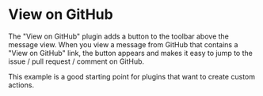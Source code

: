 # View on GitHub

The "View on GitHub" plugin adds a button to the toolbar above the message view.
When you view a message from GitHub that contains a "View on GitHub" link,
the button appears and makes it easy to jump to the issue / pull request / comment
on GitHub.

This example is a good starting point for plugins that want to create custom
actions.
